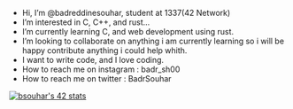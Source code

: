 -  Hi, I’m @badreddinesouhar, student at 1337(42 Network)
-  I’m interested in C, C++, and rust...
-  I’m currently learning C, and web development using rust.
-  I’m looking to collaborate on anything i am currently learning so i will be happy contribute anything i could help whith.
-  I want to write code, and I love coding.
-  How to reach me on instagram : badr_sh00
-  How to reach me on twitter : BadrSouhar

[![bsouhar's 42 stats](https://badge.mediaplus.ma/greenbinary/bsouhar)](https://github.com/oakoudad/badge42)
<!---
badreddinesouhar/badreddinesouhar is a ✨ special ✨ repository because its `README.md` (this file) appears on your GitHub profile.
You can click the Preview link to take a look at your changes.
--->
